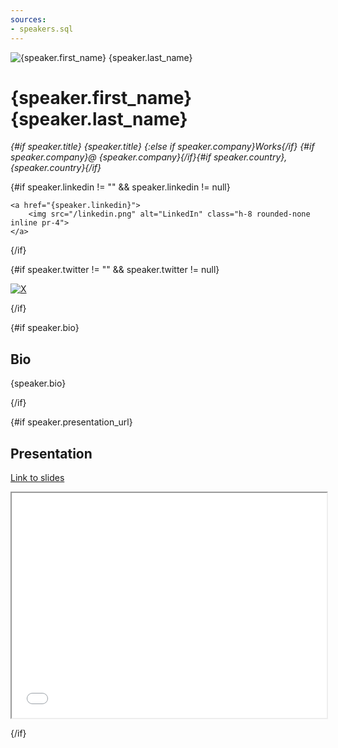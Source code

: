 ```yaml
---
sources:
- speakers.sql
---
```


<script>
    const speaker=speakers.filter(speaker => speaker.speaker_id == $page.params.speaker)[0]
</script>


<img src="{speaker.photo_url}" alt="{speaker.first_name} {speaker.last_name}" class="rounded-full inline p-3 h-48">

# {speaker.first_name} {speaker.last_name} 

_{#if speaker.title} {speaker.title} {:else if speaker.company}Works{/if} {#if speaker.company}@ {speaker.company}{/if}{#if speaker.country}, {speaker.country}{/if}_

{#if speaker.linkedin != "" && speaker.linkedin != null}

    <a href="{speaker.linkedin}">
        <img src="/linkedin.png" alt="LinkedIn" class="h-8 rounded-none inline pr-4">
    </a>

{/if}

{#if speaker.twitter != "" && speaker.twitter != null}

<a href=https://twitter.com/{speaker.twitter}>
    <img src="/x.png" alt="X" class="h-8 rounded-none inline">
</a>

{/if}

{#if speaker.bio}
## Bio

{speaker.bio}

{/if}

{#if speaker.presentation_url}

## Presentation

[Link to slides]({speaker.presentation_url})

<iframe src="{speaker.presentation_url}" title=slides width="100%" height="360px"></iframe>

{/if}